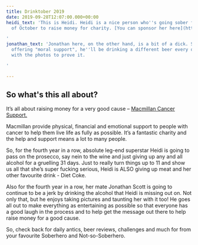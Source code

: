 ```yaml
---
title: Drinktober 2019
date: 2019-09-28T12:07:00.000+00:00
heidi_text: 'This is Heidi. Heidi is a nice person who''s going sober for the month
  of October to raise money for charity. [You can sponsor her here](https://www.gosober.org.uk/users/heidi-victoria-ireland)

'
jonathan_text: 'Jonathan here, on the other hand, is a bit of a dick. So by way of
  offering "moral support", he''ll be drinking a different beer every day in October,
  with the photos to prove it.

'

---
```

## So what's this all about?

It’s all about raising money for a very good cause – [Macmillan Cancer Support.](https://www.gosober.org.uk)

Macmillan provide physical, financial and emotional support to people with cancer to help them live life as fully as possible. It’s a fantastic charity and the help and support means a lot to many people.

So, for the fourth year in a row, absolute leg-end superstar Heidi is going to pass on the prosecco, say nein to the wine and just giving up any and all alcohol for a gruelling 31 days. Just to really turn things up to 11 and show us all that she’s super fucking serious, Heidi is ALSO giving up meat and her other favourite drink - Diet Coke.

Also for the fourth year in a row, her mate Jonathan Scott is going to continue to be a jerk by drinking the alcohol that Heidi is missing out on. Not only that, but he enjoys taking pictures and taunting her with it too! He goes all out to make everything as entertaining as possible so that everyone has a good laugh in the process and to help get the message out there to help raise money for a good cause.

So, check back for daily antics, beer reviews, challenges and much for from your favourite Soberhero and Not-so-Soberhero.